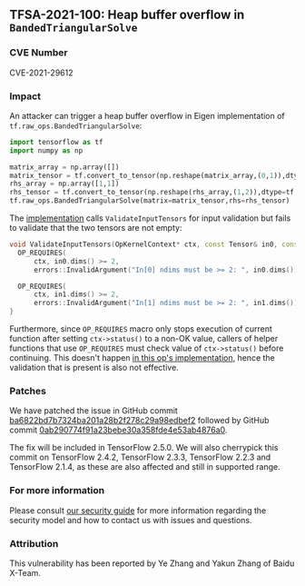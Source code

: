 ## TFSA-2021-100: Heap buffer overflow in `BandedTriangularSolve`

### CVE Number
CVE-2021-29612

### Impact
An attacker can trigger a heap buffer overflow in Eigen implementation of
`tf.raw_ops.BandedTriangularSolve`:

```python
import tensorflow as tf
import numpy as np

matrix_array = np.array([])
matrix_tensor = tf.convert_to_tensor(np.reshape(matrix_array,(0,1)),dtype=tf.float32)
rhs_array = np.array([1,1])
rhs_tensor = tf.convert_to_tensor(np.reshape(rhs_array,(1,2)),dtype=tf.float32)
tf.raw_ops.BandedTriangularSolve(matrix=matrix_tensor,rhs=rhs_tensor)
```

The
[implementation](https://github.com/tensorflow/tensorflow/blob/eccb7ec454e6617738554a255d77f08e60ee0808/tensorflow/core/kernels/linalg/banded_triangular_solve_op.cc#L269-L278)
calls `ValidateInputTensors` for input validation but fails to validate that the
two tensors are not empty:

```cc
void ValidateInputTensors(OpKernelContext* ctx, const Tensor& in0, const Tensor& in1) {
  OP_REQUIRES(
      ctx, in0.dims() >= 2,
      errors::InvalidArgument("In[0] ndims must be >= 2: ", in0.dims()));

  OP_REQUIRES(
      ctx, in1.dims() >= 2,
      errors::InvalidArgument("In[1] ndims must be >= 2: ", in1.dims()));
}
```

Furthermore, since `OP_REQUIRES` macro only stops execution of current function
after setting `ctx->status()` to a non-OK value, callers of helper functions
that use `OP_REQUIRES` must check value of `ctx->status()` before continuing.
This doesn't happen [in this op's
implementation](https://github.com/tensorflow/tensorflow/blob/eccb7ec454e6617738554a255d77f08e60ee0808/tensorflow/core/kernels/linalg/banded_triangular_solve_op.cc#L219),
hence the validation that is present is also not effective.

### Patches
We have patched the issue in GitHub commit
[ba6822bd7b7324ba201a28b2f278c29a98edbef2](https://github.com/tensorflow/tensorflow/commit/ba6822bd7b7324ba201a28b2f278c29a98edbef2)
followed by GitHub commit
[0ab290774f91a23bebe30a358fde4e53ab4876a0](https://github.com/tensorflow/tensorflow/commit/0ab290774f91a23bebe30a358fde4e53ab4876a0).

The fix will be included in TensorFlow 2.5.0. We will also cherrypick this
commit on TensorFlow 2.4.2, TensorFlow 2.3.3, TensorFlow 2.2.3 and TensorFlow
2.1.4, as these are also affected and still in supported range.

### For more information
Please consult [our security
guide](https://github.com/tensorflow/tensorflow/blob/master/SECURITY.md) for
more information regarding the security model and how to contact us with issues
and questions.

### Attribution
This vulnerability has been reported by Ye Zhang and Yakun Zhang of Baidu
X-Team.
